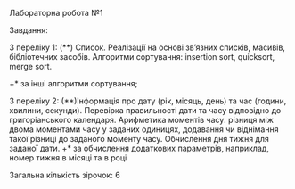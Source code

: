 Лабораторна робота №1

Завдання:

З переліку 1:
 (**) Список. Реалізації на основі зв’язних списків, масивів, бібліотечних засобів. Алгоритми сортування: insertion sort, quicksort, merge sort.
 
   +* за інші алгоритми сортування;

З переліку 2:
    (**)Інформація про дату (рік, місяць, день) та час (години, хвилини, секунди). Перевірка правильності дати та часу відповідно до григоріанського календаря. Арифметика моментів часу: різниця між двома моментами часу у заданих одиницях, додавання чи віднімання такої різниці до заданого моменту часу. Обчислення дня тижня для заданої дати.
    +* за обчислення додаткових параметрів, наприклад, номер тижня в місяці та в році

 Загальна кількість зірочок: 6
